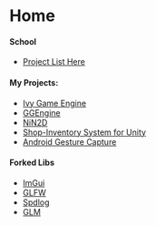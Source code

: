# Home

#### School
* <a href="https://github.com/ErvinCs/CSUBB"> Project List Here </a>

#### My Projects:
* <a href="https://github.com/ErvinCs/ivy-game-engine"> Ivy Game Engine </a>
* <a href="https://github.com/ErvinCs/GGEngine"> GGEngine </a>
* <a href="https://github.com/ErvinCs/NiN2D"> NiN2D </a>
* <a href="https://github.com/ErvinCs/shop-inventory"> Shop-Inventory System for Unity </a>
* <a href="https://github.com/ErvinCs/kb-gesture-detector"> Android Gesture Capture </a>

#### Forked Libs
* <a href="https://github.com/ErvinCs/imgui"> ImGui </a> 
* <a href="https://github.com/ErvinCs/glfw">  GLFW  </a>
* <a href="https://github.com/ErvinCs/spdlog">Spdlog</a>
* <a href="https://github.com/ErvinCs/glm">   GLM   </a>
